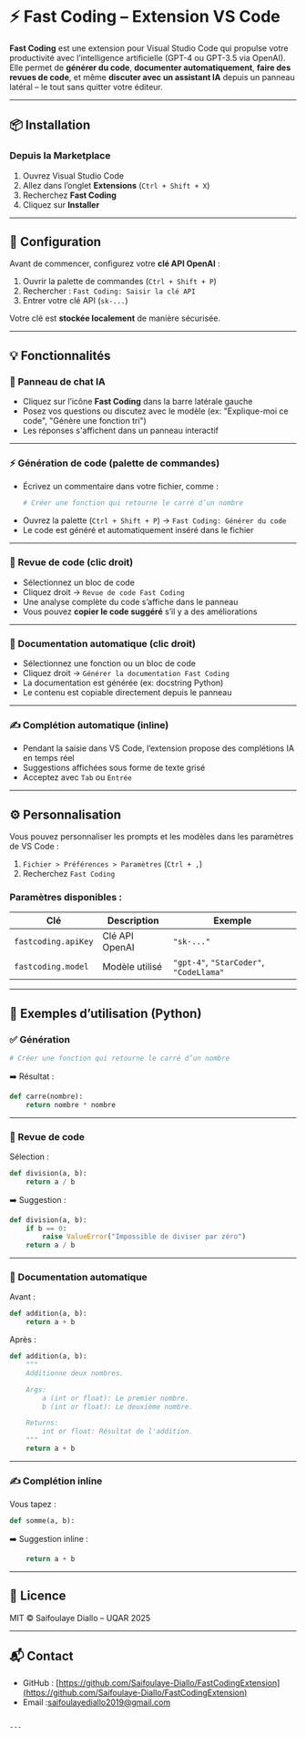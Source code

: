 
# ⚡ Fast Coding – Extension VS Code

**Fast Coding** est une extension pour Visual Studio Code qui propulse votre productivité avec l’intelligence artificielle (GPT-4 ou GPT-3.5 via OpenAI).  
Elle permet de **générer du code**, **documenter automatiquement**, **faire des revues de code**, et même **discuter avec un assistant IA** depuis un panneau latéral – le tout sans quitter votre éditeur.

---

## 📦 Installation

### Depuis la Marketplace

1. Ouvrez Visual Studio Code
2. Allez dans l’onglet **Extensions** (`Ctrl + Shift + X`)
3. Recherchez **Fast Coding**
4. Cliquez sur **Installer**
---

## 🔐 Configuration

Avant de commencer, configurez votre **clé API OpenAI** :

1. Ouvrir la palette de commandes (`Ctrl + Shift + P`)
2. Rechercher : `Fast Coding: Saisir la clé API`
3. Entrer votre clé API (`sk-...`)

Votre clé est **stockée localement** de manière sécurisée.

---

## 💡 Fonctionnalités

### 💬 Panneau de chat IA

- Cliquez sur l’icône **Fast Coding** dans la barre latérale gauche
- Posez vos questions ou discutez avec le modèle (ex: "Explique-moi ce code", "Génère une fonction tri")
- Les réponses s'affichent dans un panneau interactif

---

### ⚡ Génération de code (palette de commandes)

- Écrivez un commentaire dans votre fichier, comme :
  ```python
  # Créer une fonction qui retourne le carré d’un nombre
  ```
- Ouvrez la palette (`Ctrl + Shift + P`) → `Fast Coding: Générer du code`
- Le code est généré et automatiquement inséré dans le fichier

---

### 🧠 Revue de code (clic droit)

- Sélectionnez un bloc de code
- Cliquez droit → `Revue de code Fast Coding`
- Une analyse complète du code s’affiche dans le panneau
- Vous pouvez **copier le code suggéré** s’il y a des améliorations

---

### 📘 Documentation automatique (clic droit)

- Sélectionnez une fonction ou un bloc de code
- Cliquez droit → `Générer la documentation Fast Coding`
- La documentation est générée (ex: docstring Python)
- Le contenu est copiable directement depuis le panneau

---

### ✍️ Complétion automatique (inline)

- Pendant la saisie dans VS Code, l’extension propose des complétions IA en temps réel
- Suggestions affichées sous forme de texte grisé
- Acceptez avec `Tab` ou `Entrée`

---

## ⚙️ Personnalisation

Vous pouvez personnaliser les prompts et les modèles dans les paramètres de VS Code :

1. `Fichier > Préférences > Paramètres` (`Ctrl + ,`)
2. Recherchez `Fast Coding`

### Paramètres disponibles :

| Clé                       | Description                        | Exemple                            |
|---------------------------|------------------------------------|------------------------------------|
| `fastcoding.apiKey`       | Clé API OpenAI                     | `"sk-..."`                         |
| `fastcoding.model`        | Modèle utilisé                     | `"gpt-4"`, `"StarCoder"`,  `"CodeLlama"`   |

---

## 🧪 Exemples d’utilisation (Python)

### ✅ Génération

```python
# Créer une fonction qui retourne le carré d’un nombre
```

➡️ Résultat :

```python
def carre(nombre):
    return nombre * nombre
```

---

### 🧠 Revue de code

Sélection :

```python
def division(a, b):
    return a / b
```

➡️ Suggestion :

```python
def division(a, b):
    if b == 0:
        raise ValueError("Impossible de diviser par zéro")
    return a / b
```

---

### 📘 Documentation automatique

Avant :

```python
def addition(a, b):
    return a + b
```

Après :

```python
def addition(a, b):
    """
    Additionne deux nombres.

    Args:
        a (int or float): Le premier nombre.
        b (int or float): Le deuxième nombre.

    Returns:
        int or float: Résultat de l'addition.
    """
    return a + b
```

---

### ✍️ Complétion inline

Vous tapez :

```python
def somme(a, b):
```

➡️ Suggestion inline :

```python
    return a + b
```

---

## 📄 Licence

MIT © Saifoulaye Diallo – UQAR 2025

---

## 📬 Contact

- GitHub : [https://github.com/Saifoulaye-Diallo/FastCodingExtension](https://github.com/Saifoulaye-Diallo/FastCodingExtension)
- Email :saifoulayediallo2019@gmail.com

```

---
